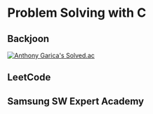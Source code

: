 # Problem Solving with C

## Backjoon

[![Anthony Garica's Solved.ac](http://mazassumnida.wtf/api/v2/generate_badge?boj=prepared7913)](https://solved.ac/prepared7913)

## LeetCode

## Samsung SW Expert Academy
